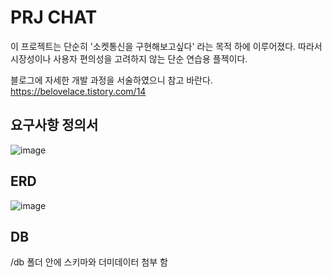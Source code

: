 # PRJ CHAT
이 프로젝트는 단순히 '소켓통신을 구현해보고싶다' 라는 목적 하에 이루어졌다.
따라서 시장성이나 사용자 편의성을 고려하지 않는 단순 연습용 플젝이다.

블로그에 자세한 개발 과정을 서술하였으니 참고 바란다.
https://belovelace.tistory.com/14

## 요구사항 정의서
![image](https://github.com/user-attachments/assets/2909cf85-6bdc-4c3e-8b99-7056f03c31a3)
## ERD
![image](https://github.com/user-attachments/assets/54470ee4-a99d-4888-b512-983d63f60c72)
## DB
/db 폴더 안에 스키마와 더미데이터 첨부 함
